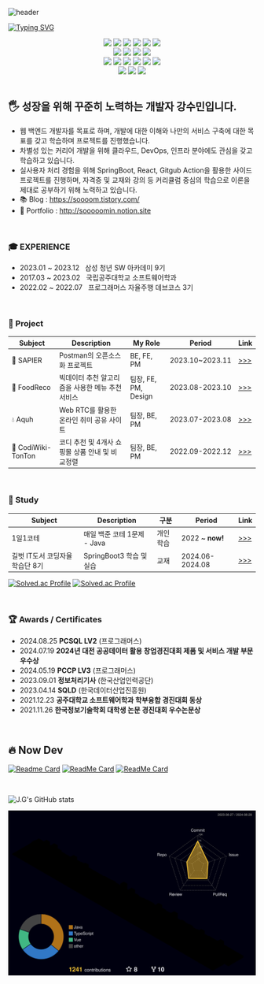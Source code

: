 ![header](https://capsule-render.vercel.app/api?type=venom&color=gradient&customColorList=0,2,2,5,30&height=300&section=header&text=J.G%20Github&fontSize=80&animation=fadeIn&fontColor=232323)

[![Typing SVG](https://readme-typing-svg.demolab.com?font=Roboto&weight=900&size=30&pause=1000&color=FFFFFF&background=232323&center=true&vCenter=true&random=false&width=800&height=80&lines=Welcome+to+Jade-Good+Github;Take+a+look!😀;Development+is+fun😎😎)](https://git.io/typing-svg)

<!-- Badges -->
<div align="center">
  <img src="https://img.shields.io/badge/Java-20232a.svg?style=for-the-badge&logo=coffeescript&logoColor=#f89820" />
  <img src="https://img.shields.io/badge/Spring Boot-20232a.svg?style=for-the-badge&logo=springboot&logoColor=#6DB33F" />  
  <img src="https://img.shields.io/badge/MySQL-20232a.svg?style=for-the-badge&logo=mysql&logoColor=#4479A1" />  
  <img src="https://img.shields.io/badge/PostgreSQL-20232a.svg?style=for-the-badge&logo=postgresql&logoColor=#4169E1" />  
  <img src="https://img.shields.io/badge/MongoDB-20232a.svg?style=for-the-badge&logo=mongodb&logoColor=#47A248" />  
  <img src="https://img.shields.io/badge/Redis-20232a.svg?style=for-the-badge&logo=redis&logoColor=#FF4438" />  
    <br/>
  <img src="https://img.shields.io/badge/React-20232a.svg?style=for-the-badge&logo=react&logoColor=61DAFB" />
  <img src="https://img.shields.io/badge/Javascript-20232a.svg?style=for-the-badge&logo=javascript&logoColor=#3178C6" /> 
  <img src="https://img.shields.io/badge/Typescript-20232a.svg?style=for-the-badge&logo=typescript&logoColor=#F7DF1E" /> 
  <img src="https://img.shields.io/badge/VueJS-20232a.svg?style=for-the-badge&logo=vuedotjs&logoColor=#4FC08D" /> 
    <br/>
  <img src="https://img.shields.io/badge/Docker-20232a.svg?style=for-the-badge&logo=docker&logoColor=#2496ED" />
  <img src="https://img.shields.io/badge/AWS_EC2-20232a.svg?style=for-the-badge&logo=amazonec2&logoColor=#FF9900" />
  <img src="https://img.shields.io/badge/Git-20232a?style=for-the-badge&logo=git&logoColor=#F05032" />
  <img src="https://img.shields.io/badge/GitHub-20232a?style=for-the-badge&logo=github&logoColor=#181717" />
  <img src="https://img.shields.io/badge/GitLab-20232a?style=for-the-badge&logo=gitlab&logoColor=#FC6D26" />
  <img src="https://img.shields.io/badge/GitHub Action-20232a?style=for-the-badge&logo=githubactions&logoColor=#2088FF" />
    <br/>
  <img src="https://img.shields.io/badge/IntelliJ-20232a.svg?style=for-the-badge&logo=intellijidea&logoColor=red" />
  <img src="https://img.shields.io/badge/figma-20232a.svg?style=for-the-badge&logo=figma&logoColor=#F24E1E" />
  <img src="https://img.shields.io/badge/notion-20232a.svg?style=for-the-badge&logo=notion&logoColor=#000000" />
</div>

<br/> 

## 🖐 성장을 위해 꾸준히 노력하는 개발자 강수민입니다.
- 웹 백엔드 개발자를 목표로 하며, 개발에 대한 이해와 나만의 서비스 구축에 대한 목표를 갖고 학습하며 프로젝트를 진행했습니다.
- 차별성 있는 커리어 개발을 위해 클라우드, DevOps, 인프라 분야에도 관심을 갖고 학습하고 있습니다.
- 실사용자 처리 경험을 위해 SpringBoot, React, Gitgub Action을 활용한 사이드 프로젝트를 진행하며, 자격증 및 교재와 강의 등 커리큘럼 중심의 학습으로 이론을 제대로 공부하기 위해 노력하고 있습니다.
- 📚 Blog : https://soooom.tistory.com/
- 🚀 Portfolio : http://sooooomin.notion.site

<br/>

### 🎓 EXPERIENCE
- 2023.01 ~ 2023.12&nbsp;&nbsp;&nbsp;삼성 청년 SW 아카데미 9기
- 2017.03 ~ 2023.02&nbsp;&nbsp;&nbsp;국립공주대학교 소프트웨어학과
- 2022.02 ~ 2022.07&nbsp;&nbsp;&nbsp;프로그래머스 자율주행 데브코스 3기  

<br/>

### 🚗 Project  
| Subject   | Description                                                  | My Role                   | Period           | Link |
|-----------|--------------------------------------------------------------|---------------------------|------------------|------|
| 💎 SAPIER | Postman의 오픈소스화 프로젝트 | BE, FE, PM | 2023.10~2023.11  | [>>>](https://github.com/Jade-Good/SAPIER) |
| 🌭 FoodReco | 빅데이터 추천 알고리즘을 사용한 메뉴 추천 서비스 | 팀장, FE, PM, Design | 2023.08-2023.10  | [>>>](https://github.com/Jade-Good/FoodReco) |
| 💧 Aquh | Web RTC를 활용한 온라인 취미 공유 사이트 | 팀장, BE, PM | 2023.07-2023.08 | [>>>](https://github.com/Jade-Good/Aquh) |
| 👕 CodiWiki-TonTon | 코디 추천 및 4개사 쇼핑몰 상품 안내 및 비교정렬 | 팀장, BE, PM | 2022.09-2022.12 | [>>>](https://github.com/KNU-22-Capstone) |

<br/>

### 🌱 Study
| Subject  | Description                                                  | 구분                   | Period           | Link |
|-----------|--------------------------------------------------------------|---------------------------|------------------|------|
| 1일1코테 | 매일 백준 코테 1문제 - Java | 개인학습 | 2022 ~ **now!** | [>>>](https://github.com/Jade-Good/CodingTest) |
| 길벗 IT도서 코딩자율학습단 8기 | SpringBoot3 학습 및 실습 | 교재 | 2024.06-2024.08  | [>>>](https://github.com/Jade-Good/GilbutITbook_SpringBoot_Study) |

[![Solved.ac Profile](http://mazassumnida.wtf/api/v2/generate_badge?boj=kangsm423)](https://solved.ac/kangsm423/)
[![Solved.ac Profile](https://mazandi.herokuapp.com/api?handle=kangsm423&theme=warm)](https://solved.ac/kangsm423/)

<br/>

### 🏆 Awards / Certificates
- 2024.08.25    **PCSQL LV2** (프로그래머스)   
- 2024.07.19    **2024년 대전 공공데이터 활용 창업경진대회 제품 및 서비스 개발 부문 우수상** 
- 2024.05.19    **PCCP LV3** (프로그래머스)
- 2023.09.01    **정보처리기사** (한국산업인력공단)
- 2023.04.14    **SQLD** (한국데이터산업진흥원)
- 2021.12.23    **공주대학교 소프트웨어학과 학부융합 경진대회 동상**
- 2021.11.26    **한국정보기술학회 대학생 논문 경진대회 우수논문상**

<br/>

## 🔥 Now Dev
[![Readme Card](https://github-readme-stats.vercel.app/api/pin/?username=FFunFun&repo=.github)](https://github.com/FFunFun/.github)
[![ReadMe Card](https://github-readme-stats.vercel.app/api/pin/?username=FFunFun&repo=FrontEnd)](https://github.com/FFunFun/FrontEnd)
[![ReadMe Card](https://github-readme-stats.vercel.app/api/pin/?username=FFunFun&repo=BackEnd)](https://github.com/FFunFun/BackEnd)


<br/>

<!-- Github Stats Card -->
![J.G's GitHub stats](https://github-readme-stats.vercel.app/api?username=Jade-Good&show_icons=true&theme=tokyonight) 

<!-- Github 3D Profile -->
![](./profile-3d-contrib/profile-night-rainbow.svg)
